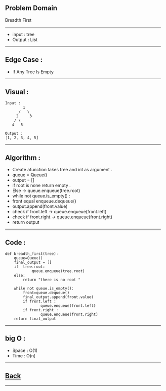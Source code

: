 ## Problem Domain
Breadth First 

---
- input : tree
- Output : List

---
## Edge Case :
- If Any Tree Is Empty

---
## Visual :
```
Input : 
        1
      /   \
     2     3
    / \    
   4   5    
```

```
Output :
[1, 2, 3, 4, 5]

```

---
## Algorithm : 
- Create afunction takes tree and int as argument .
- queue = Queue()
- output = []
- if root is none return empty .
- Else -> queue.enqueue(tree.root)
- while not queue.is_empty() :
- front equal enqueue.dequeue()
- output.append(front.value)
- check if front.left -> queue.enqueue(front.left)
- check if front.right -> queue.enqueue(front.right)
- return output

---
## Code :
```
def breadth_first(tree):
    queue=Queue()
    final_output = []
    if  tree.root:
            queue.enqueue(tree.root)
    else:
        return "there is no root "

    while not queue.is_empty():
        front=queue.dequeue()
        final_output.append(front.value)
        if front.left :
                queue.enqueue(front.left)
        if front.right :
                queue.enqueue(front.right)
    return final_output
```

---
## big O : 
- Space : O(1)
- Time : O(n)

---
## [Back](./README.md)

---
